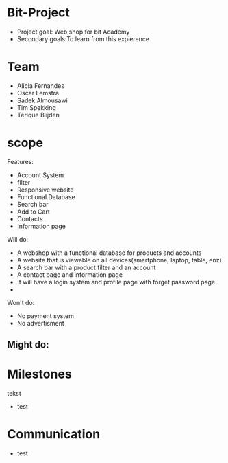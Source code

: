# Bit-Project
- Project goal: Web shop for bit Academy
- Secondary goals:To learn from this expierence


# Team
- Alicia Fernandes
- Oscar Lemstra
- Sadek Almousawi
- Tim Spekking
- Terique Blijden


# scope
Features:
- Account System 
- filter 
- Responsive website 
- Functional Database 
- Search bar 
- Add to Cart
- Contacts
- Information page 

Will do:
- A webshop with a functional database for products and accounts
- A website that is viewable on all devices(smartphone, laptop, table, enz)
- A search bar with a product filter and an account 
- A contact page and information page 
- It will have a login system and profile page with forget password page 
- 

Won't do:
- No payment system 
- No advertisment 

Might do:
- 


# Milestones
tekst

- test


# Communication


- test
